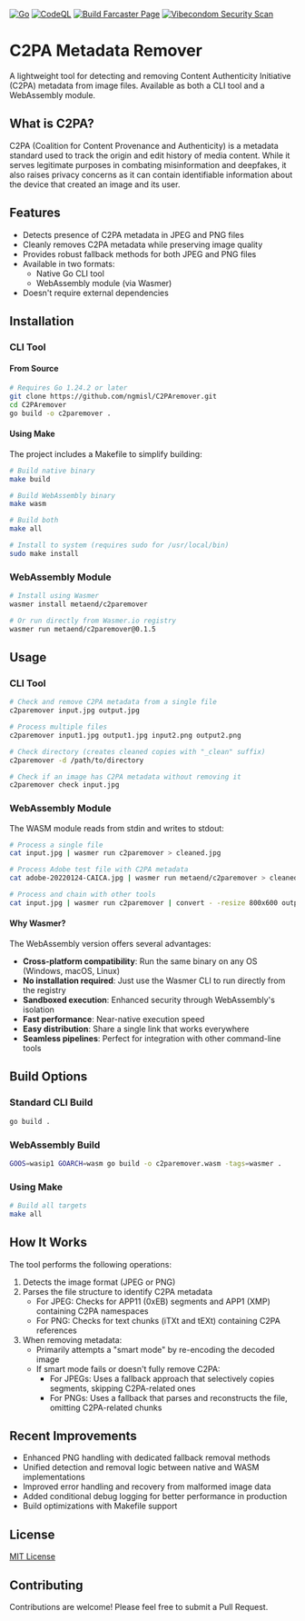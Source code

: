 [![Go](https://github.com/ngmisl/C2PAremover/actions/workflows/go.yml/badge.svg)](https://github.com/ngmisl/C2PAremover/actions/workflows/go.yml) [![CodeQL](https://github.com/ngmisl/C2PAremover/actions/workflows/github-code-scanning/codeql/badge.svg)](https://github.com/ngmisl/C2PAremover/actions/workflows/github-code-scanning/codeql) [![Build Farcaster Page](https://github.com/ngmisl/C2PAremover/actions/workflows/gh-frame.yml/badge.svg)](https://github.com/ngmisl/C2PAremover/actions/workflows/gh-frame.yml) [![Vibecondom Security Scan](https://github.com/ngmisl/C2PAremover/actions/workflows/security-scan.yaml/badge.svg)](https://github.com/ngmisl/C2PAremover/actions/workflows/security-scan.yaml)

# C2PA Metadata Remover

A lightweight tool for detecting and removing Content Authenticity Initiative (C2PA) metadata from image files. Available as both a CLI tool and a WebAssembly module.

## What is C2PA?

C2PA (Coalition for Content Provenance and Authenticity) is a metadata standard used to track the origin and edit history of media content. While it serves legitimate purposes in combating misinformation and deepfakes, it also raises privacy concerns as it can contain identifiable information about the device that created an image and its user.

## Features

- Detects presence of C2PA metadata in JPEG and PNG files
- Cleanly removes C2PA metadata while preserving image quality
- Provides robust fallback methods for both JPEG and PNG files
- Available in two formats:
  - Native Go CLI tool
  - WebAssembly module (via Wasmer)
- Doesn't require external dependencies

## Installation

### CLI Tool

#### From Source

```bash
# Requires Go 1.24.2 or later
git clone https://github.com/ngmisl/C2PAremover.git
cd C2PAremover
go build -o c2paremover .
```

#### Using Make

The project includes a Makefile to simplify building:

```bash
# Build native binary
make build

# Build WebAssembly binary
make wasm

# Build both
make all

# Install to system (requires sudo for /usr/local/bin)
sudo make install
```

### WebAssembly Module

```bash
# Install using Wasmer
wasmer install metaend/c2paremover

# Or run directly from Wasmer.io registry
wasmer run metaend/c2paremover@0.1.5
```

## Usage

### CLI Tool

```bash
# Check and remove C2PA metadata from a single file
c2paremover input.jpg output.jpg

# Process multiple files
c2paremover input1.jpg output1.jpg input2.png output2.png

# Check directory (creates cleaned copies with "_clean" suffix)
c2paremover -d /path/to/directory

# Check if an image has C2PA metadata without removing it
c2paremover check input.jpg
```

### WebAssembly Module

The WASM module reads from stdin and writes to stdout:

```bash
# Process a single file
cat input.jpg | wasmer run c2paremover > cleaned.jpg

# Process Adobe test file with C2PA metadata
cat adobe-20220124-CAICA.jpg | wasmer run metaend/c2paremover > cleaned.jpg

# Process and chain with other tools
cat input.jpg | wasmer run c2paremover | convert - -resize 800x600 output.jpg
```

#### Why Wasmer?

The WebAssembly version offers several advantages:

- **Cross-platform compatibility**: Run the same binary on any OS (Windows, macOS, Linux)
- **No installation required**: Just use the Wasmer CLI to run directly from the registry
- **Sandboxed execution**: Enhanced security through WebAssembly's isolation
- **Fast performance**: Near-native execution speed
- **Easy distribution**: Share a single link that works everywhere
- **Seamless pipelines**: Perfect for integration with other command-line tools

## Build Options

### Standard CLI Build

```bash
go build .
```

### WebAssembly Build

```bash
GOOS=wasip1 GOARCH=wasm go build -o c2paremover.wasm -tags=wasmer .
```

### Using Make

```bash
# Build all targets
make all
```

## How It Works

The tool performs the following operations:

1. Detects the image format (JPEG or PNG)
2. Parses the file structure to identify C2PA metadata
   - For JPEG: Checks for APP11 (0xEB) segments and APP1 (XMP) containing C2PA namespaces
   - For PNG: Checks for text chunks (iTXt and tEXt) containing C2PA references
3. When removing metadata:
   - Primarily attempts a "smart mode" by re-encoding the decoded image
   - If smart mode fails or doesn't fully remove C2PA:
     - For JPEGs: Uses a fallback approach that selectively copies segments, skipping C2PA-related ones
     - For PNGs: Uses a fallback that parses and reconstructs the file, omitting C2PA-related chunks

## Recent Improvements

- Enhanced PNG handling with dedicated fallback removal methods
- Unified detection and removal logic between native and WASM implementations
- Improved error handling and recovery from malformed image data
- Added conditional debug logging for better performance in production
- Build optimizations with Makefile support

## License

[MIT License](LICENSE)

## Contributing

Contributions are welcome! Please feel free to submit a Pull Request.
